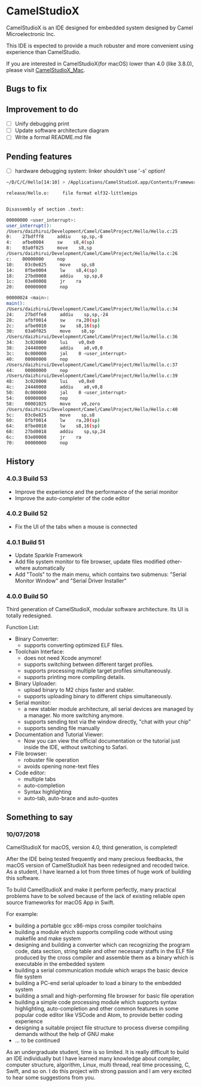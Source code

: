 # CamelStudioX

CamelStudioX is an IDE designed for embedded system designed by Camel Microelectronic Inc.

This IDE is expected to provide a much robuster and more convenient using experience than CamelStudio.

If you are interested in CamelStudioX(for macOS) lower than 4.0 (like 3.8.0), please visit [CamelStudioX_Mac](https://github.com/daizhirui/CamelStudioX_Mac).

## Bugs to fix


## Improvement to do

- [ ] Unify debugging print
- [ ] Update software architecture diagram
- [ ] Write a formal README.md file

## Pending features

- [ ] hardware debugging system: linker shouldn't use '-s' option!

```bash
~/D/C/C/Hello[14:10] > /Applications/CamelStudioX.app/Contents/Frameworks/CSXMake.framework/Resources/Toolchains/bin/mips-netbsd-elf-objdump -d --line-numbers release/Hello.o 

release/Hello.o:     file format elf32-littlemips


Disassembly of section .text:

00000000 <user_interrupt>:
user_interrupt():
/Users/daizhirui/Development/Camel/CamelProject/Hello/Hello.c:25
0:    27bdfff8     addiu    sp,sp,-8
4:    afbe0004     sw    s8,4(sp)
8:    03a0f025     move    s8,sp
/Users/daizhirui/Development/Camel/CamelProject/Hello/Hello.c:26
c:    00000000     nop
10:    03c0e825     move    sp,s8
14:    8fbe0004     lw    s8,4(sp)
18:    27bd0008     addiu    sp,sp,8
1c:    03e00008     jr    ra
20:    00000000     nop

00000024 <main>:
main():
/Users/daizhirui/Development/Camel/CamelProject/Hello/Hello.c:34
24:    27bdffe8     addiu    sp,sp,-24
28:    afbf0014     sw    ra,20(sp)
2c:    afbe0010     sw    s8,16(sp)
30:    03a0f025     move    s8,sp
/Users/daizhirui/Development/Camel/CamelProject/Hello/Hello.c:36
34:    3c020000     lui    v0,0x0
38:    24440000     addiu    a0,v0,0
3c:    0c000000     jal    0 <user_interrupt>
40:    00000000     nop
/Users/daizhirui/Development/Camel/CamelProject/Hello/Hello.c:37
44:    00000000     nop
/Users/daizhirui/Development/Camel/CamelProject/Hello/Hello.c:39
48:    3c020000     lui    v0,0x0
4c:    24440008     addiu    a0,v0,8
50:    0c000000     jal    0 <user_interrupt>
54:    00000000     nop
58:    00001025     move    v0,zero
/Users/daizhirui/Development/Camel/CamelProject/Hello/Hello.c:40
5c:    03c0e825     move    sp,s8
60:    8fbf0014     lw    ra,20(sp)
64:    8fbe0010     lw    s8,16(sp)
68:    27bd0018     addiu    sp,sp,24
6c:    03e00008     jr    ra
70:    00000000     nop
```

## History

### 4.0.3 Build 53

- Improve the experience and the performance of the serial monitor
- Improve the auto-completer of the code editor

### 4.0.2 Build 52

- Fix the UI of the tabs when a mouse is connected

### 4.0.1 Build 51

- Update Sparkle Framework
- Add file system monitor to file browser, update files modified other-where automatically
- Add "Tools" to the main menu, which contains two submenus: "Serial Monitor Window" and "Serial Driver Installer"

### 4.0.0 Build 50
Third generation of CamelStudioX, modular software architecture. Its UI is totally redesigned.

Function List:

- Binary Converter:
    - supports converting optimized ELF files.
- Toolchain Interface:
    - does not need Xcode anymore!
    - supports switching between different target profiles.
    - supports processing multiple target profiles simultaneously.
    - supports printing more compiling details.
- Binary Uploader: 
    - upload binary to M2 chips faster and stabler.
    - supports uploading binary to different chips simultaneously.
- Serial monitor: 
    - a new stabler module architecture, all serial devices are managed by a manager. No more switching anymore.
    - supports sending text via the window directly, "chat with your chip"
    - supports sending file manually
- Documentation and Tutorial Viewer:
    - Now you can view the official documentation or the tutorial just inside the IDE, without switching to Safari.
- File browser: 
    - robuster file operation
    - avoids opening none-text files
- Code editor: 
    - multiple tabs
    - auto-completion
    - Syntax highlighting
    - auto-tab, auto-brace and auto-quotes

## Something to say

### 10/07/2018

CamelStudioX for macOS, version 4.0, third generation, is completed!

After the IDE being tested frequently and many precious feedbacks, the macOS version of CamelStudioX has been redesigned and recoded twice. As a student, I have learned a lot from three times of huge work of building this software. 

To build CamelStudioX and make it perform perfectly, many practical problems have to be solved because of the lack of existing reliable open source frameworks for macOS App in Swift.

For example:

- building a portable gcc x86-mips cross compiler toolchains
- building a module which supports compiling code without using makefile and make system
- designing and building a converter which can recognizing the program code, data section, string table and other necessary staffs in the ELF file produced by the cross compiler and assemble them as a binary which is executable in the embedded system
- building a serial communication module which wraps the basic device file system
- building a PC-end serial uploader to load a binary to the embedded system
- building a small and high-performing file browser for basic file operation
- building a simple code processing module which supports syntax highlighting, auto-completion and other common features in some popular code editor like VSCode and Atom, to provide better coding experience
- designing a suitable project file structure to process diverse compiling demands without the help of GNU make
- ... to be continued

As an undergraduate student, time is so limited. It is really difficult to build an IDE individually but I have learned many knowledge about compiler, computer structure, algorithm, Linux, multi thread, real time processing, C, Swift, and so on. I do this project with strong passion and I am very excited to hear some suggestions from you.
